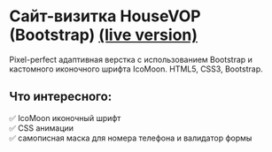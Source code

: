 # Сайт-визитка HouseVOP (Bootstrap) [(live version)](https://natalyay.github.io/HouseVOP/)
Pixel-perfect адаптивная верстка с использованием Bootstrap и кастомного иконочного шрифта IcoMoon. HTML5, CSS3, Bootstrap.
## Что интересного:   
:white_check_mark: IcoMoon иконочный шрифт    
:white_check_mark: CSS анимации    
:white_check_mark: самописная маска для номера телефона и валидатор формы    
